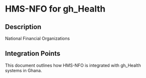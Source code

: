 # HMS-NFO for gh_Health

## Description

National Financial Organizations

## Integration Points

This document outlines how HMS-NFO is integrated with gh_Health systems in Ghana.
